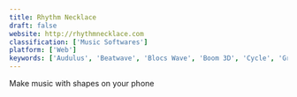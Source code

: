 ```yaml
---
title: Rhythm Necklace
draft: false 
website: http://rhythmnecklace.com
classification: ['Music Softwares']
platform: ['Web']
keywords: ['Audulus', 'Beatwave', 'Blocs Wave', 'Boom 3D', 'Cycle', 'Graphic Foundry', 'Groovebox', 'Jambl', 'Keezy Drummer', 'Magenta Studio', 'NodeBeat', 'Ramsophone', 'Sampulator', 'Soundscape', 'Splice Beat Maker', 'Super Looper', 'Tempi', 'The Trap Factory', 'Type Drummer', 'keezy']
---
```

Make music with shapes on your phone
